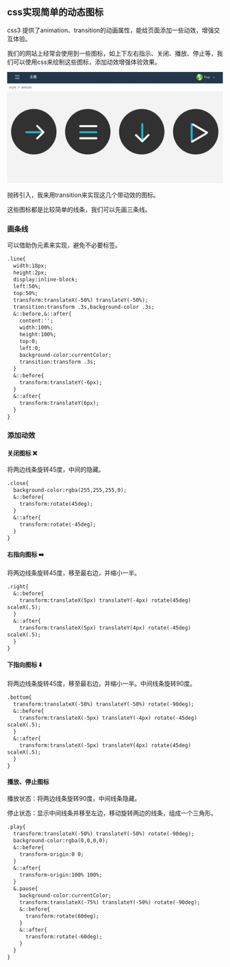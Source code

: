 ## css实现简单的动态图标

css3 提供了animation、transition的动画属性，能给页面添加一些动效，增强交互体验。

我们的网站上经常会使用到一些图标，如上下左右指示、关闭、播放、停止等，我们可以使用css来绘制这些图标，添加动效增强体验效果。

![demo](./1.jpg)


抛砖引入，我来用transition来实现这几个带动效的图标。

这些图标都是比较简单的线条，我们可以先画三条线。

### 画条线

可以借助伪元素来实现，避免不必要标签。

	.line{
	  width:18px;
	  height:2px;
	  display:inline-block;
	  left:50%;
	  top:50%;
	  transform:translateX(-50%) translateY(-50%);
	  transition:transform .3s,background-color .3s;
	  &::before,&::after{
	    content:'';
	    width:100%;
	    height:100%;
	    top:0;
	    left:0;
	    background-color:currentColor;
	    transition:transform .3s;
	  }
	  &::before{
	    transform:translateY(-6px);
	  }
	  &::after{
	    transform:translateY(6px);
	  }
	}

### 添加动效

#### 关闭图标 ❌

将两边线条旋转45度，中间的隐藏。

	.close{
	  background-color:rgba(255,255,255,0);
	  &::before{
	    transform:rotate(45deg);
	  }
	  &::after{
	    transform:rotate(-45deg);
	  }
	}

#### 右指向图标 ➡️

将两边线条旋转45度，移至最右边，并缩小一半。

	.right{
	  &::before{
	    transform:translateX(5px) translateY(-4px) rotate(45deg) scaleX(.5);
	  }
	  &::after{
	    transform:translateX(5px) translateY(4px) rotate(-45deg) scaleX(.5);
	  }
	}

#### 下指向图标 ⬇️

将两边线条旋转45度，移至最右边，并缩小一半。中间线条旋转90度。

	.bottom{
	  transform:translateX(-50%) translateY(-50%) rotate(-90deg);
	  &::before{
	    transform:translateX(-5px) translateY(-4px) rotate(-45deg) scaleX(.5);
	  }
	  &::after{
	    transform:translateX(-5px) translateY(4px) rotate(45deg) scaleX(.5);
	  }
	}

#### 播放、停止图标

播放状态：将两边线条旋转90度，中间线条隐藏。

停止状态：显示中间线条并移至左边，移动旋转两边的线条，组成一个三角形。

	.play{
	  transform:translateX(-50%) translateY(-50%) rotate(-90deg);
	  background-color:rgba(0,0,0,0);
	  &::before{
	    transform-origin:0 0;
	  }
	  &::after{
	    transform-origin:100% 100%;
	  }
	  &.pause{
	    background-color:currentColor;
	    transform:translateX(-75%) translateY(-50%) rotate(-90deg);
	    &::before{
	      transform:rotate(60deg);
	    }
	    &::after{
	      transform:rotate(-60deg);
	    }
	  }
	}






